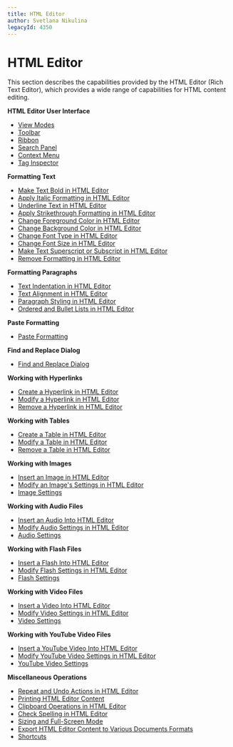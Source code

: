 ```yaml
---
title: HTML Editor
author: Svetlana Nikulina
legacyId: 4350
---
```

# HTML Editor
This section describes the capabilities provided by the HTML Editor (Rich Text Editor), which  provides a wide range of capabilities for HTML content editing.

**HTML Editor User Interface**
* [View Modes](html-editor/html-editor-user-interface/view-modes.md)
* [Toolbar](html-editor/html-editor-user-interface/toolbar.md)
* [Ribbon](html-editor/html-editor-user-interface/ribbon.md)
* [Search Panel](html-editor/html-editor-user-interface/search-panel.md)
* [Context Menu](html-editor/html-editor-user-interface/context-menu.md)
* [Tag Inspector](html-editor/html-editor-user-interface/tag-inspector.md)

**Formatting Text**
* [Make Text Bold in HTML Editor](html-editor/formatting-text/make-text-bold-in-html-editor.md)
* [Apply Italic Formatting in HTML Editor](html-editor/formatting-text/apply-italic-formatting-in-html-editor.md)
* [Underline Text in HTML Editor](html-editor/formatting-text/underline-text-in-html-editor.md)
* [Apply Strikethrough Formatting in HTML Editor](html-editor/formatting-text/apply-strikethrough-formatting-in-html-editor.md)
* [Change Foreground Color in HTML Editor](html-editor/formatting-text/change-foreground-color-in-html-editor.md)
* [Change Background Color in HTML Editor](html-editor/formatting-text/change-background-color-in-html-editor.md)
* [Change Font Type in HTML Editor](html-editor/formatting-text/change-font-type-in-html-editor.md)
* [Change Font Size in HTML Editor](html-editor/formatting-text/change-font-size-in-html-editor.md)
* [Make Text Superscript or Subscript in HTML Editor](html-editor/formatting-text/make-text-superscript-or-subscript-in-html-editor.md)
* [Remove Formatting in HTML Editor](html-editor/formatting-text/remove-formatting-in-html-editor.md)

**Formatting Paragraphs**
* [Text Indentation in HTML Editor](html-editor/formatting-paragraphs/text-indentation-in-html-editor.md)
* [Text Alignment in HTML Editor](html-editor/formatting-paragraphs/text-alignment-in-html-editor.md)
* [Paragraph Styling in HTML Editor](html-editor/formatting-paragraphs/paragraph-styling-in-html-editor.md)
* [Ordered and Bullet Lists in HTML Editor](html-editor/formatting-paragraphs/ordered-and-bullet-lists-in-html-editor.md)

**Paste Formatting**
* [Paste Formatting](html-editor/paste-formatting.md)

**Find and Replace Dialog**
* [Find and Replace Dialog](html-editor/find-and-replace-dialog/find-and-replace-dialog.md)

**Working with Hyperlinks**
* [Create a Hyperlink in HTML Editor](html-editor/working-with-hyperlinks/create-a-hyperlink-in-html-editor.md)
* [Modify a Hyperlink in HTML Editor](html-editor/working-with-hyperlinks/modify-a-hyperlink-in-html-editor.md)
* [Remove a Hyperlink in HTML Editor](html-editor/working-with-hyperlinks/remove-a-hyperlink-in-html-editor.md)

**Working with Tables**
* [Create a Table in HTML Editor](html-editor/working-with-tables/create-a-table-in-html-editor.md)
* [Modify a Table in HTML Editor](html-editor/working-with-tables/modify-a-table-in-html-editor.md)
* [Remove a Table in HTML Editor](html-editor/working-with-tables/remove-a-table-in-html-editor.md)

**Working with Images**
* [Insert an Image in HTML Editor](html-editor/working-with-images/insert-an-image-in-html-editor.md)
* [Modify an Image's Settings in HTML Editor](html-editor/working-with-images/modify-an-images-settings-in-html-editor.md)
* [Image Settings](html-editor/working-with-images/image-settings.md)

**Working with Audio Files**
* [Insert an Audio Into HTML Editor](html-editor/working-with-audio-files/insert-an-audio-into-html-editor.md)
* [Modify Audio Settings in HTML Editor](html-editor/working-with-audio-files/modify-audio-settings-in-html-editor.md)
* [Audio Settings](html-editor/working-with-audio-files/audio-settings.md)

**Working with Flash Files**
* [Insert a Flash Into HTML Editor](html-editor/working-with-flash-files/insert-a-flash-into-html-editor.md)
* [Modify Flash Settings in HTML Editor](html-editor/working-with-flash-files/modify-flash-settings-in-html-editor.md)
* [Flash Settings](html-editor/working-with-flash-files/flash-settings.md)

**Working with Video Files**
* [Insert a Video Into HTML Editor](html-editor/working-with-video-files/insert-a-video-into-html-editor.md)
* [Modify Video Settings in HTML Editor](html-editor/working-with-video-files/modify-video-settings-in-html-editor.md)
* [Video Settings](html-editor/working-with-video-files/video-settings.md)

**Working with YouTube Video Files**
* [Insert a YouTube Video Into HTML Editor](html-editor/working-with-youtube-video/insert-a-youtube-video-into-html-editor.md)
* [Modify YouTube Video Settings in HTML Editor](html-editor/working-with-youtube-video/modify-youtube-video-settings-in-html-editor.md)
* [YouTube Video Settings](html-editor/working-with-youtube-video/youtube-video-settings.md)

**Miscellaneous Operations**
* [Repeat and Undo Actions in HTML Editor](html-editor/miscellaneous-operations/repeat-and-undo-actions-in-html-editor.md)
* [Printing HTML Editor Content](html-editor/miscellaneous-operations/printing-html-editor-content.md)
* [Clipboard Operations in HTML Editor](html-editor/miscellaneous-operations/clipboard-operations-in-html-editor.md)
* [Check Spelling in HTML Editor](html-editor/miscellaneous-operations/check-spelling-in-html-editor.md)
* [Sizing and Full-Screen Mode](html-editor/miscellaneous-operations/sizing-and-full-screen-mode.md)
* [Export HTML Editor Content to Various Documents Formats](html-editor/miscellaneous-operations/export-html-editor-content-to-various-documents-formats.md)
* [Shortcuts](html-editor/miscellaneous-operations/shortcuts.md)